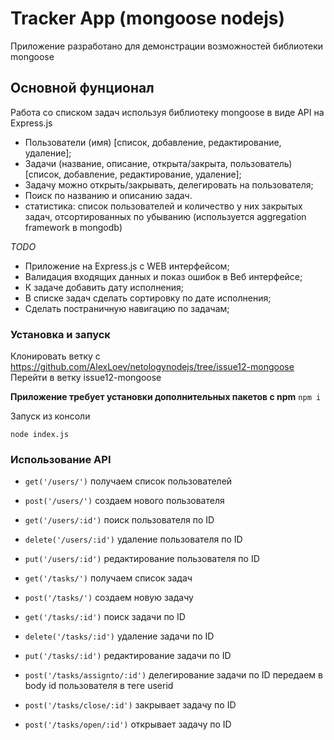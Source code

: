 # Tracker App (mongoose nodejs)
Приложение разработано для демонстрации возможностей библиотеки mongoose

## Основной фунционал
Работа со списком задач используя библиотеку mongoose в виде API на Express.js

* Пользователи (имя) [список, добавление, редактирование, удаление];
* Задачи (название, описание, открыта/закрыта, пользователь) [список, добавление, редактирование, удаление];
* Задачу можно открыть/закрывать, делегировать на пользователя;
* Поиск по названию и описанию задач.
* статистика: список пользователей и количество у них закрытых задач, отсортированных по убыванию (используется aggregation framework в mongodb)

_TODO_

* Приложение на Express.js c WEB интерфейсом;
* Валидация входящих данных и показ ошибок в Веб интерфейсе;
* К задаче добавить дату исполнения;
* В списке задач сделать сортировку по дате исполнения;
* Сделать постраничную навигацию по задачам;

### Установка и запуск
Клонировать ветку с https://github.com/AlexLoev/netologynodejs/tree/issue12-mongoose
Перейти в ветку issue12-mongoose

**Приложение требует установки дополнительных пакетов с npm**
`npm i`

Запуск из консоли

`node index.js` 

### Использование API
* `get('/users/')` получаем список пользователей
* `post('/users/')` создаем нового пользователя
* `get('/users/:id')` поиск пользователя по ID
* `delete('/users/:id')` удаление пользователя по ID
* `put('/users/:id')` редактирование пользователя по ID

* `get('/tasks/')` получаем список задач
* `post('/tasks/')` создаем новую задачу
* `get('/tasks/:id')` поиск задачи по ID
* `delete('/tasks/:id')` удаление задачи по ID
* `put('/tasks/:id')` редактирование задачи по ID
* `post('/tasks/assignto/:id')` делегирование задачи по ID передаем в body id пользователя в теге userid
* `post('/tasks/close/:id')` закрывает задачу по ID
* `post('/tasks/open/:id')` открывает задачу по ID

